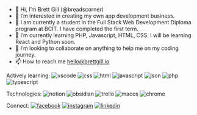 - 👋 Hi, I’m Brett Gill (@breadscorner)
- 👀 I’m interested in creating my own app development business.
- 👀 I am currently a student in the Full Stack Web Development Diploma program at BCIT. I have completed the first term.
- 🌱 I’m currently learning PHP, Javascript, HTML, CSS. I will be learning React and Python soon.
- 💞️ I’m looking to collaborate on anything to help me on my coding journey.
- 📫 How to reach me hello@brettgill.io

Actively learning:
<img src="https://img.shields.io/badge/VSCode-0078D4?style=for-the-badge&logo=visual%20studio%20code&logoColor=white" alt="vscode">
<img src="https://img.shields.io/badge/CSS3-1572B6?style=for-the-badge&logo=css3&logoColor=white" alt="css">
<img src="https://img.shields.io/badge/HTML5-E34F26?style=for-the-badge&logo=html5&logoColor=white" alt="html">
<img src="https://img.shields.io/badge/JavaScript-323330?style=for-the-badge&logo=javascript&logoColor=F7DF1E" alt="javascript">
<img src="https://img.shields.io/badge/json-5E5C5C?style=for-the-badge&logo=json&logoColor=white" alt="json">
<img src="https://img.shields.io/badge/PHP-777BB4?style=for-the-badge&logo=php&logoColor=white" alt="php">
<img src="https://img.shields.io/badge/TypeScript-007ACC?style=for-the-badge&logo=typescript&logoColor=white" alt="typescript">

Technologies:
<img src="https://img.shields.io/badge/Notion-000000?style=for-the-badge&logo=notion&logoColor=white" alt="notion">
<img src="https://img.shields.io/badge/Obsidian-483699?style=for-the-badge&logo=Obsidian&logoColor=white" alt="obsidian">
<img src="https://img.shields.io/badge/Trello-0052CC?style=for-the-badge&logo=trello&logoColor=white" alt="trello">
<img src="https://img.shields.io/badge/mac%20os-000000?style=for-the-badge&logo=apple&logoColor=white" alt="macos">
<img src="https://img.shields.io/badge/Google_chrome-4285F4?style=for-the-badge&logo=Google-chrome&logoColor=white" alt="chrome">

Connect:
<a href=”https://www.facebook.com/brett.gill.986”><img src="https://img.shields.io/badge/GitHub-100000?style=for-the-badge&logo=github&logoColor=white" alt="facebook"></a>
<a href="https://www.instagram.com/bstevieg/"><img src="https://img.shields.io/badge/Instagram-E4405F?style=for-the-badge&logo=instagram&logoColor=white" alt="instagram"></a>
<a href="https://www.linkedin.com/in/thebrettgill/"><img src="https://img.shields.io/badge/LinkedIn-0077B5?style=for-the-badge&logo=linkedin&logoColor=white" alt="linkedin"></a>

<!-- <img src="" alt=""> -->

<!---
breadscorner/breadscorner is a ✨ special ✨ repository because its `README.md` (this file) appears on your GitHub profile.
You can click the Preview link to take a look at your changes.
--->
